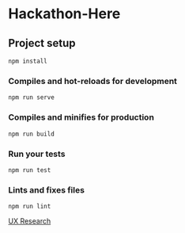 # Hackathon-Here

## Project setup
```npm install```

### Compiles and hot-reloads for development
```npm run serve```

### Compiles and minifies for production
```npm run build```

### Run your tests
```npm run test```

### Lints and fixes files
```npm run lint```

[UX Research](
https://docs.google.com/presentation/d/1PRhp_zJfaeyHc22-5TyR18lR5t3XCEDQu6UWsT0h-rw/edit?usp=sharing)
